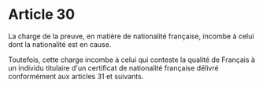 # Article 30

La charge de la preuve, en matière de nationalité française, incombe à celui dont la nationalité est en cause.

Toutefois, cette charge incombe à celui qui conteste la qualité de Français à un individu titulaire d'un certificat de nationalité française délivré conformément aux articles 31 et suivants.
